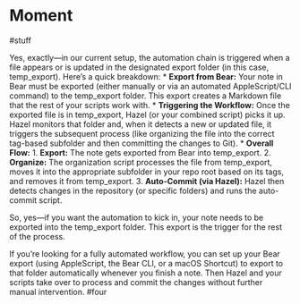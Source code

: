 # Moment
#stuff

Yes, exactly—in our current setup, the automation chain is triggered when a file appears or is updated in the designated export folder (in this case, temp_export). Here’s a quick breakdown:
	* 	**Export from Bear:**
Your note in Bear must be exported (either manually or via an automated AppleScript/CLI command) to the temp_export folder. This export creates a Markdown file that the rest of your scripts work with.
	* 	**Triggering the Workflow:**
Once the exported file is in temp_export, Hazel (or your combined script) picks it up. Hazel monitors that folder and, when it detects a new or updated file, it triggers the subsequent process (like organizing the file into the correct tag-based subfolder and then committing the changes to Git).
	* 	**Overall Flow:**
	1.	**Export:** The note   gets exported from Bear into temp_export.
	2.	**Organize:** The organization script processes the file from temp_export, moves it into the appropriate subfolder in your repo root based on its tags, and removes it from temp_export.
	3.	**Auto-Commit (via Hazel):** Hazel then detects changes in the repository (or specific folders) and runs the auto-commit script.

So, yes—if you want the automation to kick in,  your note needs to be exported into the temp_export folder. This export is the trigger for the rest of the process.

If you’re looking for a fully automated workflow, you can set up your Bear export (using AppleScript, the Bear CLI, or a macOS Shortcut) to export to that folder automatically whenever you finish a note. Then Hazel and your scripts take over to process and commit the changes without further manual intervention.
#four
